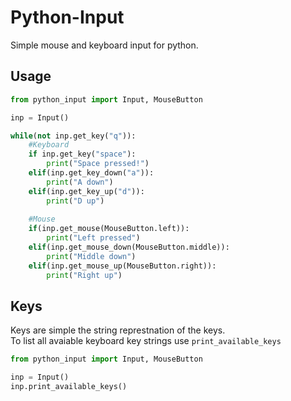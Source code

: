 # Python-Input
Simple mouse and keyboard input for python.

## Usage

```python
from python_input import Input, MouseButton

inp = Input()

while(not inp.get_key("q")):
    #Keyboard
    if inp.get_key("space"):
        print("Space pressed!")
    elif(inp.get_key_down("a")):
        print("A down")
    elif(inp.get_key_up("d")):
        print("D up")
    
    #Mouse
    if(inp.get_mouse(MouseButton.left)):
        print("Left pressed")
    elif(inp.get_mouse_down(MouseButton.middle)):
        print("Middle down")
    elif(inp.get_mouse_up(MouseButton.right)):
        print("Right up")
```

## Keys
Keys are simple the string represtnation of the keys.  
To list all avaiable keyboard key strings use `print_available_keys`

```python
from python_input import Input, MouseButton

inp = Input()
inp.print_available_keys()

```

